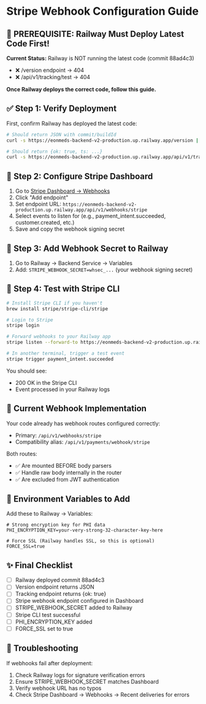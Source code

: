 # Stripe Webhook Configuration Guide

## 🔴 PREREQUISITE: Railway Must Deploy Latest Code First!

**Current Status:** Railway is NOT running the latest code (commit 88ad4c3)
- ❌ /version endpoint → 404
- ❌ /api/v1/tracking/test → 404

**Once Railway deploys the correct code, follow this guide.**

## ✅ Step 1: Verify Deployment

First, confirm Railway has deployed the latest code:

```bash
# Should return JSON with commit/buildId
curl -s https://eonmeds-backend-v2-production.up.railway.app/version | jq .

# Should return {ok: true, ts: ...}
curl -s https://eonmeds-backend-v2-production.up.railway.app/api/v1/tracking/test | jq .
```

## 📌 Step 2: Configure Stripe Dashboard

1. Go to [Stripe Dashboard → Webhooks](https://dashboard.stripe.com/webhooks)
2. Click "Add endpoint"
3. Set endpoint URL: `https://eonmeds-backend-v2-production.up.railway.app/api/v1/webhooks/stripe`
4. Select events to listen for (e.g., payment_intent.succeeded, customer.created, etc.)
5. Save and copy the webhook signing secret

## 🔐 Step 3: Add Webhook Secret to Railway

1. Go to Railway → Backend Service → Variables
2. Add: `STRIPE_WEBHOOK_SECRET=whsec_...` (your webhook signing secret)

## 🧪 Step 4: Test with Stripe CLI

```bash
# Install Stripe CLI if you haven't
brew install stripe/stripe-cli/stripe

# Login to Stripe
stripe login

# Forward webhooks to your Railway app
stripe listen --forward-to https://eonmeds-backend-v2-production.up.railway.app/api/v1/webhooks/stripe

# In another terminal, trigger a test event
stripe trigger payment_intent.succeeded
```

You should see:
- 200 OK in the Stripe CLI
- Event processed in your Railway logs

## 📝 Current Webhook Implementation

Your code already has webhook routes configured correctly:
- Primary: `/api/v1/webhooks/stripe` 
- Compatibility alias: `/api/v1/payments/webhook/stripe`

Both routes:
- ✅ Are mounted BEFORE body parsers
- ✅ Handle raw body internally in the router
- ✅ Are excluded from JWT authentication

## 🔧 Environment Variables to Add

Add these to Railway → Variables:

```env
# Strong encryption key for PHI data
PHI_ENCRYPTION_KEY=your-very-strong-32-character-key-here

# Force SSL (Railway handles SSL, so this is optional)
FORCE_SSL=true
```

## ✨ Final Checklist

- [ ] Railway deployed commit 88ad4c3
- [ ] Version endpoint returns JSON
- [ ] Tracking endpoint returns {ok: true}
- [ ] Stripe webhook endpoint configured in Dashboard
- [ ] STRIPE_WEBHOOK_SECRET added to Railway
- [ ] Stripe CLI test successful
- [ ] PHI_ENCRYPTION_KEY added
- [ ] FORCE_SSL set to true

## 🚨 Troubleshooting

If webhooks fail after deployment:
1. Check Railway logs for signature verification errors
2. Ensure STRIPE_WEBHOOK_SECRET matches Dashboard
3. Verify webhook URL has no typos
4. Check Stripe Dashboard → Webhooks → Recent deliveries for errors
